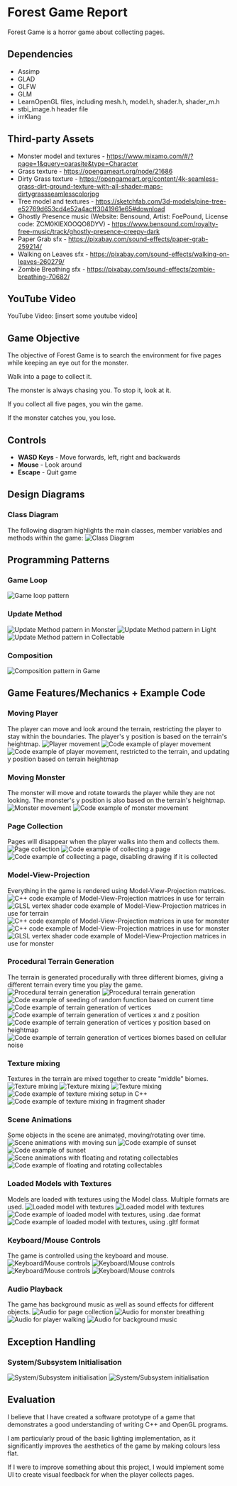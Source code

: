 # Forest Game Report
Forest Game is a horror game about collecting pages.

## Dependencies
- Assimp
- GLAD
- GLFW
- GLM
- LearnOpenGL files, including mesh.h, model.h, shader.h, shader_m.h
- stbi_image.h header file
- irrKlang

## Third-party Assets
- Monster model and textures - https://www.mixamo.com/#/?page=1&query=parasite&type=Character
- Grass texture - https://opengameart.org/node/21686
- Dirty Grass texture - https://opengameart.org/content/4k-seamless-grass-dirt-ground-texture-with-all-shader-maps-dirtygrassseamlesscolorjpg
- Tree model and textures - https://sketchfab.com/3d-models/pine-tree-e52769d653cd4e52a4acff3041961e65#download
- Ghostly Presence music (Website: Bensound, Artist: FoePound, License code: ZCM0KIEXOOQO8DYV) - https://www.bensound.com/royalty-free-music/track/ghostly-presence-creepy-dark
- Paper Grab sfx - https://pixabay.com/sound-effects/paper-grab-259214/
- Walking on Leaves sfx - https://pixabay.com/sound-effects/walking-on-leaves-260279/
- Zombie Breathing sfx - https://pixabay.com/sound-effects/zombie-breathing-70682/

## YouTube Video
YouTube Video: [insert some youtube video]

## Game Objective
The objective of Forest Game is to search the environment for five pages while keeping an eye out for the monster.

Walk into a page to collect it.

The monster is always chasing you. To stop it, look at it.

If you collect all five pages, you win the game.

If the monster catches you, you lose.

## Controls
- **WASD Keys** - Move forwards, left, right and backwards
- **Mouse** - Look around
- **Escape** - Quit game

## Design Diagrams

### Class Diagram
The following diagram highlights the main classes, member variables and methods within the game:
![Class Diagram](./images/forest_class_diagram.png)

## Programming Patterns

### Game Loop
![Game loop pattern](./images/game_loop.png)
### Update Method
![Update Method pattern in Monster](./images/monster_update_method.png)
![Update Method pattern in Light](./images/light_update_method.png)
![Update Method pattern in Collectable](./images/collectable_update_method.png)
### Composition
![Composition pattern in Game](./images/composition.png)

## Game Features/Mechanics + Example Code

### Moving Player
The player can move and look around the terrain, restricting the player to stay within the boundaries. The player's y position is based on the terrain's heightmap.
![Player movement](./images/player_movement.gif)
![Code example of player movement](./images/player_movement.png)
![Code example of player movement, restricted to the terrain, and updating y position based on terrain heightmap](./images/player_movement2.png)
### Moving Monster
The monster will move and rotate towards the player while they are not looking. The monster's y position is also based on the terrain's heightmap.
![Monster movement](./images/monster_movement.gif)
![Code example of monster movement](./images/monster_movement_code.png)
### Page Collection
Pages will disappear when the player walks into them and collects them.
![Page collection](./images/page_collection.gif)
![Code example of collecting a page](./images/page_collection.png)
![Code example of collecting a page, disabling drawing if it is collected](./images/page_collection2.png)
### Model-View-Projection
Everything in the game is rendered using Model-View-Projection matrices.
![C++ code example of Model-View-Projection matrices in use for terrain](./images/mvp_cpp_terrain.png)
![GLSL vertex shader code example of Model-View-Projection matrices in use for terrain](./images/mvp_vert_terrain.png)
![C++ code example of Model-View-Projection matrices in use for monster](./images/mvp_cpp_monster1.png)
![C++ code example of Model-View-Projection matrices in use for monster](./images/mvp_cpp_monster2.png)
![GLSL vertex shader code example of Model-View-Projection matrices in use for monster](./images/mvp_vert_monster.png)
### Procedural Terrain Generation
The terrain is generated procedurally with three different biomes, giving a different terrain every time you play the game.
![Procedural terrain generation](./images/pcg1.png)
![Procedural terrain generation](./images/pcg2.png)
![Code example of seeding of random function based on current time](./images/pcg_code1.png)
![Code example of terrain generation of vertices](./images/pcg_code2.png)
![Code example of terrain generation of vertices x and z position](./images/pcg_code2-5.png)
![Code example of terrain generation of vertices y position based on heightmap](./images/pcg_code3.png)
![Code example of terrain generation of vertices biomes based on cellular noise](./images/pcg_code4.png)
### Texture mixing
Textures in the terrain are mixed together to create "middle" biomes.
![Texture mixing](./images/grass.png)
![Texture mixing](./images/dirty-grass.jpg)
![Texture mixing](./images/texture_mixing.png)
![Code example of texture mixing setup in C++](./images/texture_mixing_code1.png)
![Code example of texture mixing in fragment shader](./images/texture_mixing_code2.png)
### Scene Animations
Some objects in the scene are animated, moving/rotating over time.
![Scene animations with moving sun](./images/sunset.gif)
![Code example of sunset](./images/sunset_code.png)
![Code example of sunset](./images/sunset_code2.png)
![Scene animations with floating and rotating collectables](./images/page_animation.gif)
![Code example of floating and rotating collectables](./images/page_animation_code.png)
### Loaded Models with Textures
Models are loaded with textures using the Model class. Multiple formats are used.
![Loaded model with textures](./images/model_monster.png)
![Loaded model with textures](./images/model_page.png)
![Code example of loaded model with textures, using .dae format](./images/model_monster_code.png)
![Code example of loaded model with textures, using .gltf format](./images/model_page_code.png)
### Keyboard/Mouse Controls
The game is controlled using the keyboard and mouse.
![Keyboard/Mouse controls](./images/controls_keyboard.png)
![Keyboard/Mouse controls](./images/controls_mouse.png)
![Keyboard/Mouse controls](./images/controls_mouse_callback2.png)
![Keyboard/Mouse controls](./images/controls_mouse_callback.png)
### Audio Playback
The game has background music as well as sound effects for different objects.
![Audio for page collection](./images/audio1.png)
![Audio for monster breathing](./images/audio2.png)
![Audio for player walking](./images/audio3.png)
![Audio for background music](./images/audio4.png)

## Exception Handling

### System/Subsystem Initialisation
![System/Subsystem initialisation](./images/error_handling1.png)
![System/Subsystem initialisation](./images/error_handling2.png)

## Evaluation
I believe that I have created a software prototype of a game that demonstrates a good understanding of writing C++ and OpenGL programs.

I am particularly proud of the basic lighting implementation, as it significantly improves the aesthetics of the game by making colours less flat.

If I were to improve something about this project, I would implement some UI to create visual feedback for when the player collects pages.